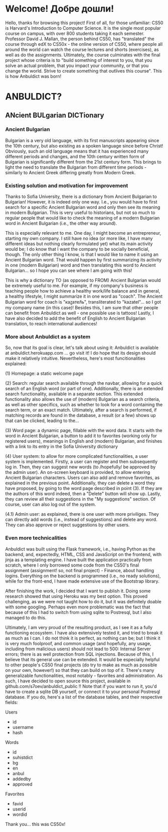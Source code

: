 # Welcome! Добре дошли!
Hello, thanks for browsing this project! First of all, for those unfamiliar: CS50 is Harvard's Introduction to Computer Science.
It is the single most popular course on campus, with over 800 students taking it each semester. Professor David J. Mallan, the
person behind CS50, has "translated" the course through edX to CS50x - the online version of CS50, where people all around the
world can watch the course lectures and shorts (exercises), as well as do the assignments. Ultimately, the course culminates with
the final project whose criteria is to "build something of interest to you, that you solve an actual problem, that you impact your
community, or that you change the world. Strive to create something that outlives this course". This is how Anbuldict was born!

# ANBULDICT?
## ANcient BULgarian DICTionary
### Ancient Bulgarian
Bulgarian is a very old language, with its first manuscripts appearing since the 10th century, but also existing as a spoken
language since before Christ! Obviously, such an old language means that it has experienced many different periods and changes,
and the 10th century written form of Bulgarian is significantly different from the 21st century form. This brings to light the
need to translate the Bulgarian from different time periods - similarly to Ancient Greek differing greatly from Modern Greek.

### Existing solution and motivation for improvement
Thanks to Sofia University, there is a dictionary from Ancient Bulgarian to Bulgarian! However, it is indeed only one way. I.e.,
you would have to first search for a specific Ancient Bulgarian word and only then see its meaning in modern Bulgarian. This is
very useful to historians, but not so much to regular people that would like to check the meaning of a modern Bulgarian word in
Ancient Bulgarian (i.e., the other way around). <br />

This is especially relevant to me. One day, I might become an entrepreneur, starting
my own company. I still have no idea (or more like, I have many different ideas but nothing clearly formulated yet) what its main
activity would be; I do know that I want the company to be socially beneficial, though. The only other thing I know, is that I
would like to name it using an Ancient Bulgarian word. That would happen by first summarizing its activity in one (modern Bulgarian)
word and then translating this word to Ancient Bulgarian... so I hope you can see where I am going with this! <br />

This is why a dictionary TO (as opposed to FROM) Ancient Bulgarian would be extremely useful to me. For example, if my company's business is teaching people
how to achieve a healthy work/life balance and in general, a healthy lifestyle, I might summarize it in one word as "coach". The
Ancient Bulgarian word for coach is "каꙁател҄ь", transliterated to "kazatel"... so I got my company name (in this case)! Besides this,
I am sure that other people can benefit from Anbuldict as well - one possible use is tattoos! Lastly, I have also decided to add the
benefit of English to Ancient Bulgarian translation, to reach international audiences!

### More about Anbuldict as a system
So, now that its goal is clear, let's talk about using it: Anbuldict is available at anbuldict.herokuapp.com ... go visit it! I do
hope that its design should make it relatively intuitive. Nevertheless, here's most funcitionalities explained: <br />

(1) Homepage: a static welcome page <br />

(2) Search: regular search available through the navbar, allowing for a quick search of an English word (or part of one).
Additionally, there is an extended search functionality, available in a separate section. This extended functionality also allows the
use of (modern) Bulgarian as a search criteria, as well as other specifics, such as whether to look for a word containing the
search term, or an exact match. Ultimately, after a search is performed, if matching records are found in the database, a result
(or a few) shows up that can be clicked, leading to the... <br />

(3) Word page: a dynamic page, fillable with the word data. It starts with the word in Ancient Bulgarian, a button to add it
to favorites (working only for registered users), meanings in English and (modern) Bulgarian, and finishes with a link to its entry
in the Sofia University dictionary <br />

(4) User system: to allow for more complicated functionalities, a user system is implemented. Firstly, a user can register and
then subsequently log in. Then, they can suggest new words (to /hopefully/ be approved by the admin user). An on-screen keyboard is
provided, to allow entering Ancient Bulgarian characters. Users can also add and remove favorites, as explained in the previous
point. Additionally, they can delete a word they have proposed, by going to the word page described in point (3). If they
are the authors of this word indeed, then a "Delete" button will show up. Lastly, they can review all their suggestions in the
"My suggestions" section. Of course, user can also log out of the system. <br />

(4.1) Admin user: as explained, there is one user with more priviliges. They can directly add words (i.e., instead of suggestions)
and delete any word. They can also approve or reject suggestions by other users. <br />

### Even more technicalities
Anbuldict was built using the Flask framework, i.e., having Python as the backend, and, expectedly, HTML, CSS and JavaScript
on the frontend, with jinja as a templating engine. I have built the application practically from scratch, where I only borrowed
some code from the CS50's final assignment (assignment! so, not final project) - Finance, about handling logins. Everything on
the backend is programmed (i.e., no ready solutions), while for the front-end, I have made extensive use of the Bootstrap library. <br />

After finishing the work, I decided that I want to publish it. Doing some research showed that using Heroku was my best option.
This proved challenging, as we were not taught how to do it, but it was definitely doable with some googling. Perhaps even more problematic
was the fact that because of this I had to switch from using sqlite to Postresql, but I also managed to do this. <br />

Ultimately, I am very proud of the resulting product, as I see it as a fully functioning ecosystem. I have also extensively tested it, and tried to
break it as much as I can. I do not think it is perfect, as nothing can be; but I think it is very much foolproof, and common usage
(and hopefully, any usage, including from malicious users) should not lead to 500: Internal Server errors; there is as well
protection from SQL injections. Because of this, I believe that its general use can be extended. It would be especially helpful
to other people's CS50 final projects (do try to make as much as possible on your own, however!) so that they can build on top of
it. There's many generalizable functionalities, most notably - favorites and administration. As such, I have decided to open source
this project, available in github.com/s7oev/anbuldict_public !! Note that if you want to run it, you'd have to create a sqlite DB
yourself, or connect it to your personal Postresql database. If you do, here's a list of the database tables, and their respective
fields:

Users
- id
- username
- hash

Words
- id
- suhistdict
- bg
- en
- anbul
- addedby
- approved

Favorites
- favid
- userid
- wordid

Thank you... this was CS50x!